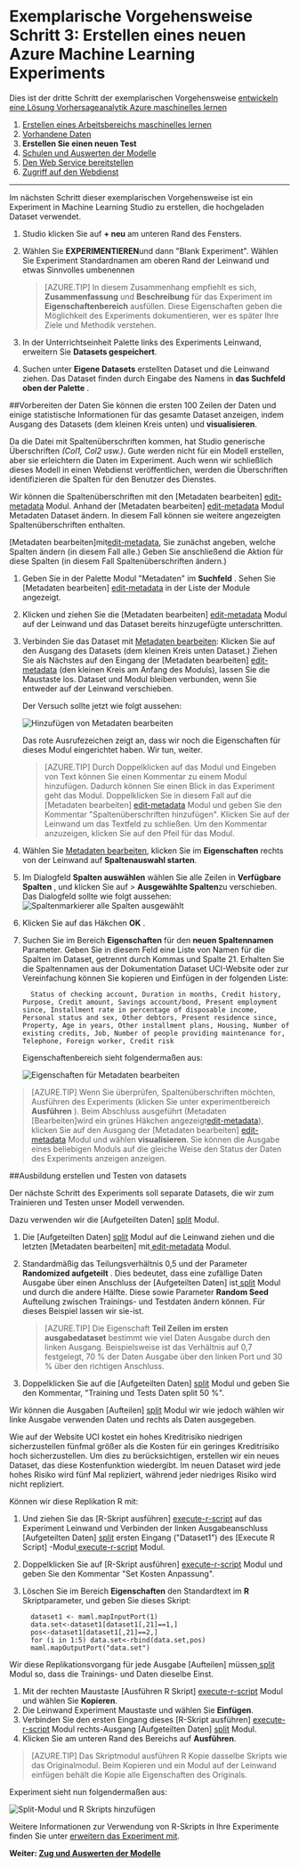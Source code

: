 <properties
    pageTitle="Schritt 3: Erstellen Sie einen neuen Computerlernen Test | Microsoft Azure"
    description="Schritt 3 entwickeln eine vorbeugende Lösung Exemplarische Vorgehensweise: erstellen ein neuen trainingsexperiments in Azure Machine Learning Studio."
    services="machine-learning"
    documentationCenter=""
    authors="garyericson"
    manager="jhubbard"
    editor="cgronlun"/>

<tags
    ms.service="machine-learning"
    ms.workload="data-services"
    ms.tgt_pltfrm="na"
    ms.devlang="na"
    ms.topic="article"
    ms.date="10/05/2016" 
    ms.author="garye"/>


# <a name="walkthrough-step-3-create-a-new-azure-machine-learning-experiment"></a>Exemplarische Vorgehensweise Schritt 3: Erstellen eines neuen Azure Machine Learning Experiments

Dies ist der dritte Schritt der exemplarischen Vorgehensweise [entwickeln eine Lösung Vorhersageanalytik Azure maschinelles lernen](machine-learning-walkthrough-develop-predictive-solution.md)


1.  [Erstellen eines Arbeitsbereichs maschinelles lernen](machine-learning-walkthrough-1-create-ml-workspace.md)
2.  [Vorhandene Daten](machine-learning-walkthrough-2-upload-data.md)
3.  **Erstellen Sie einen neuen Test**
4.  [Schulen und Auswerten der Modelle](machine-learning-walkthrough-4-train-and-evaluate-models.md)
5.  [Den Web Service bereitstellen](machine-learning-walkthrough-5-publish-web-service.md)
6.  [Zugriff auf den Webdienst](machine-learning-walkthrough-6-access-web-service.md)

----------

Im nächsten Schritt dieser exemplarischen Vorgehensweise ist ein Experiment in Machine Learning Studio zu erstellen, die hochgeladen Dataset verwendet.  

1.  Studio klicken Sie auf **+ neu** am unteren Rand des Fensters.
2.  Wählen Sie **EXPERIMENTIEREN**und dann "Blank Experiment". Wählen Sie Experiment Standardnamen am oberen Rand der Leinwand und etwas Sinnvolles umbenennen

    > [AZURE.TIP] In diesem Zusammenhang empfiehlt es sich, **Zusammenfassung** und **Beschreibung** für das Experiment im **Eigenschaftenbereich** ausfüllen. Diese Eigenschaften geben die Möglichkeit des Experiments dokumentieren, wer es später Ihre Ziele und Methodik verstehen.

3.  In der Unterrichtseinheit Palette links des Experiments Leinwand, erweitern Sie **Datasets gespeichert**.
4.  Suchen unter **Eigene Datasets** erstellten Dataset und die Leinwand ziehen. Das Dataset finden durch Eingabe des Namens in **das Suchfeld oben der Palette** .  

##<a name="prepare-the-data"></a>Vorbereiten der Daten
Sie können die ersten 100 Zeilen der Daten und einige statistische Informationen für das gesamte Dataset anzeigen, indem Ausgang des Datasets (dem kleinen Kreis unten) und **visualisieren**.  

Da die Datei mit Spaltenüberschriften kommen, hat Studio generische Überschriften *(Col1, Col2 usw.)*. Gute werden nicht für ein Modell erstellen, aber sie erleichtern die Daten im Experiment. Auch wenn wir schließlich dieses Modell in einen Webdienst veröffentlichen, werden die Überschriften identifizieren die Spalten für den Benutzer des Dienstes.  

Wir können die Spaltenüberschriften mit den [Metadaten bearbeiten] [ edit-metadata] Modul.
Anhand der [Metadaten bearbeiten] [ edit-metadata] Modul Metadaten Dataset ändern. In diesem Fall können sie weitere angezeigten Spaltenüberschriften enthalten. 

[Metadaten bearbeiten]mit[edit-metadata], Sie zunächst angeben, welche Spalten ändern (in diesem Fall alle.) Geben Sie anschließend die Aktion für diese Spalten (in diesem Fall Spaltenüberschriften ändern.)

1.  Geben Sie in der Palette Modul "Metadaten" im **Suchfeld** . Sehen Sie [Metadaten bearbeiten] [ edit-metadata] in der Liste der Module angezeigt.
2.  Klicken und ziehen Sie die [Metadaten bearbeiten] [ edit-metadata] Modul auf der Leinwand und das Dataset bereits hinzugefügte unterschritten.
3.  Verbinden Sie das Dataset mit [Metadaten bearbeiten][edit-metadata]: Klicken Sie auf den Ausgang des Datasets (dem kleinen Kreis unten Dataset.) Ziehen Sie als Nächstes auf den Eingang der [Metadaten bearbeiten] [ edit-metadata] (den kleinen Kreis am Anfang des Moduls), lassen Sie die Maustaste los. Dataset und Modul bleiben verbunden, wenn Sie entweder auf der Leinwand verschieben.

    Der Versuch sollte jetzt wie folgt aussehen:  

    ![Hinzufügen von Metadaten bearbeiten][2]
    
    Das rote Ausrufezeichen zeigt an, dass wir noch die Eigenschaften für dieses Modul eingerichtet haben. Wir tun, weiter.
    
    > [AZURE.TIP] Durch Doppelklicken auf das Modul und Eingeben von Text können Sie einen Kommentar zu einem Modul hinzufügen. Dadurch können Sie einen Blick in das Experiment geht das Modul. Doppelklicken Sie in diesem Fall auf die [Metadaten bearbeiten] [ edit-metadata] Modul und geben Sie den Kommentar "Spaltenüberschriften hinzufügen". Klicken Sie auf der Leinwand um das Textfeld zu schließen. Um den Kommentar anzuzeigen, klicken Sie auf den Pfeil für das Modul.

4.  Wählen Sie [Metadaten bearbeiten][edit-metadata], klicken Sie im **Eigenschaften** rechts von der Leinwand auf **Spaltenauswahl starten**.
5.  Im Dialogfeld **Spalten auswählen** wählen Sie alle Zeilen in **Verfügbare Spalten** , und klicken Sie auf > **Ausgewählte Spalten**zu verschieben.
Das Dialogfeld sollte wie folgt aussehen: ![Spaltenmarkierer alle Spalten ausgewählt][4]
7.  Klicken Sie auf das Häkchen **OK** .
8.  Suchen Sie im Bereich **Eigenschaften** für den **neuen Spaltennamen** Parameter. Geben Sie in diesem Feld eine Liste von Namen für die Spalten im Dataset, getrennt durch Kommas und Spalte 21. Erhalten Sie die Spaltennamen aus der Dokumentation Dataset UCI-Website oder zur Vereinfachung können Sie kopieren und Einfügen in der folgenden Liste:  

          Status of checking account, Duration in months, Credit history, Purpose, Credit amount, Savings account/bond, Present employment since, Installment rate in percentage of disposable income, Personal status and sex, Other debtors, Present residence since, Property, Age in years, Other installment plans, Housing, Number of existing credits, Job, Number of people providing maintenance for, Telephone, Foreign worker, Credit risk  

    Eigenschaftenbereich sieht folgendermaßen aus:

    ![Eigenschaften für Metadaten bearbeiten][1]

> [AZURE.TIP] Wenn Sie überprüfen, Spaltenüberschriften möchten, Ausführen des Experiments (klicken Sie unter experimentbereich **Ausführen** ). Beim Abschluss ausgeführt (Metadaten [Bearbeiten]wird ein grünes Häkchen angezeigt[edit-metadata]), klicken Sie auf den Ausgang der [Metadaten bearbeiten] [ edit-metadata] Modul und wählen **visualisieren**. Sie können die Ausgabe eines beliebigen Moduls auf die gleiche Weise den Status der Daten des Experiments anzeigen anzeigen.

##<a name="create-training-and-test-datasets"></a>Ausbildung erstellen und Testen von datasets

Der nächste Schritt des Experiments soll separate Datasets, die wir zum Trainieren und Testen unser Modell verwenden.

Dazu verwenden wir die [Aufgeteilten Daten] [ split] Modul.  

1.  Die [Aufgeteilten Daten] [ split] Modul auf die Leinwand ziehen und die letzten [Metadaten bearbeiten] mit[ edit-metadata] Modul.
2.  Standardmäßig das Teilungsverhältnis 0,5 und der Parameter **Randomized aufgeteilt** . Dies bedeutet, dass eine zufällige Daten Ausgabe über einen Anschluss der [Aufgeteilten Daten] ist[ split] Modul und durch die andere Hälfte. Diese sowie Parameter **Random Seed** Aufteilung zwischen Trainings- und Testdaten ändern können. Für dieses Beispiel lassen wir sie-ist.
    
    > [AZURE.TIP] Die Eigenschaft **Teil Zeilen im ersten ausgabedataset** bestimmt wie viel Daten Ausgabe durch den linken Ausgang. Beispielsweise ist das Verhältnis auf 0,7 festgelegt, 70 % der Daten Ausgabe über den linken Port und 30 % über den richtigen Anschluss.  
    
3. Doppelklicken Sie auf die [Aufgeteilten Daten] [ split] Modul und geben Sie den Kommentar, "Training und Tests Daten split 50 %". 

Wir können die Ausgaben [Aufteilen] [ split] Modul wir wie jedoch wählen wir linke Ausgabe verwenden Daten und rechts als Daten ausgegeben.  

Wie auf der Website UCI kostet ein hohes Kreditrisiko niedrigen sicherzustellen fünfmal größer als die Kosten für ein geringes Kreditrisiko hoch sicherzustellen. Um dies zu berücksichtigen, erstellen wir ein neues Dataset, das diese Kostenfunktion wiedergibt. Im neuen Dataset wird jede hohes Risiko wird fünf Mal repliziert, während jeder niedriges Risiko wird nicht repliziert.   

Können wir diese Replikation R mit:  

1.  Und ziehen Sie das [R-Skript ausführen] [ execute-r-script] auf das Experiment Leinwand und Verbinden der linken Ausgabeanschluss [Aufgeteilten Daten] [ split] ersten Eingang ("Dataset1") des [Execute R Script] -Modul[ execute-r-script] Modul.
2. Doppelklicken Sie auf [R-Skript ausführen] [ execute-r-script] Modul und geben Sie den Kommentar "Set Kosten Anpassung".
2.  Löschen Sie im Bereich **Eigenschaften** den Standardtext im **R** Skriptparameter, und geben Sie dieses Skript:

          dataset1 <- maml.mapInputPort(1)
          data.set<-dataset1[dataset1[,21]==1,]
          pos<-dataset1[dataset1[,21]==2,]
          for (i in 1:5) data.set<-rbind(data.set,pos)
          maml.mapOutputPort("data.set")


Wir diese Replikationsvorgang für jede Ausgabe [Aufteilen] müssen[ split] Modul so, dass die Trainings- und Daten dieselbe Einst.

1.  Mit der rechten Maustaste [Ausführen R Skript] [ execute-r-script] Modul und wählen Sie **Kopieren**.
2.  Die Leinwand Experiment Maustaste und wählen Sie **Einfügen**.
3.  Verbinden Sie den ersten Eingang dieses [R-Skript ausführen] [ execute-r-script] Modul rechts-Ausgang [Aufgeteilten Daten] [ split] Modul. 
4.  Klicken Sie am unteren Rand des Bereichs auf **Ausführen**. 

> [AZURE.TIP] Das Skriptmodul ausführen R Kopie dasselbe Skripts wie das Originalmodul. Beim Kopieren und ein Modul auf der Leinwand einfügen behält die Kopie alle Eigenschaften des Originals.  

Experiment sieht nun folgendermaßen aus:

![Split-Modul und R Skripts hinzufügen][3]

Weitere Informationen zur Verwendung von R-Skripts in Ihre Experimente finden Sie unter [erweitern das Experiment mit](machine-learning-extend-your-experiment-with-r.md).

**Weiter: [Zug und Auswerten der Modelle](machine-learning-walkthrough-4-train-and-evaluate-models.md)**


[1]: ./media/machine-learning-walkthrough-3-create-new-experiment/create1.png
[2]: ./media/machine-learning-walkthrough-3-create-new-experiment/create2.png
[3]: ./media/machine-learning-walkthrough-3-create-new-experiment/create3.png
[4]: ./media/machine-learning-walkthrough-3-create-new-experiment/columnselector.png


<!-- Module References -->
[execute-r-script]: https://msdn.microsoft.com/library/azure/30806023-392b-42e0-94d6-6b775a6e0fd5/
[edit-metadata]: https://msdn.microsoft.com/library/azure/370b6676-c11c-486f-bf73-35349f842a66/
[split]: https://msdn.microsoft.com/library/azure/70530644-c97a-4ab6-85f7-88bf30a8be5f/

